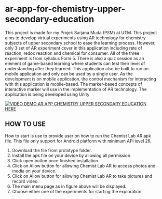 # ar-app-for-chemistry-upper-secondary-education

This project is made for my Projek Sarjana Muda (PSM) at UTM. This project aims to develop virtual experiments using 
AR technology for chemistry subjects of upper secondary school to ease the learning 
process. However, only 3 set of AR experiment cover in this application including rate 
of reaction, redox reaction and chemical for consumer. All of the three experiment is 
from syllabus Form 5. There is also a quiz session as an element of game-based 
learning where students can test their level of understanding after they learned. This 
application also be built to run on mobile application and only can be used by a single 
user. As the development is on mobile application, the control mechanism for 
interacting with this application is mobile-based. The marker-based concepts of 
interactive marker will use in the implementation of AR technology. The application is being developed using Unity

[![VIDEO DEMO AR APP CHEMISTRY UPPER SECONDARY EDUCATION HERE](https://img.youtube.com/vi/YOUTUBE_VIDEO_ID_HERE/0.jpg)](https://youtu.be/HmLoG5bH3fE)

## HOW TO USE
How to start is use to provide user on how to run the Chemist Lab AR.apk file. This file only support for Android platform with minimum API level 26. 

1.	Download the file from prototype folder.
2.	Install the apk file on your device by allowing all permission.
3.	Click open button once finished installation.
4.	Click on Allow button for allowing Chemist Lab AR to access photos and media on your device.
5.	Click on Allow button for allowing Chemist Lab AR to take pictures and record video.
6.	The main menu page as in figure above will be displayed.
7.	Choose either one of the experiments for starting the exploration.
